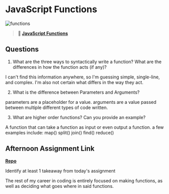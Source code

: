 # JavaScript Functions

![functions](https://bcw.blob.core.windows.net/public/img/function-anatomy.jpg)

> **📖 [JavaScript Functions](https://codeworksacademy.com/fs-student-guide/resources/wk2/02-Functions/)**

## Questions

1. What are the three ways to syntactically write a function? What are the differences in how the function acts (if any)?


I can't find this information anywhere, so I'm guessing simple, single-line, and complex. I'm also not certain what differs in the way they act.

2. What is the difference between Parameters and Arguments?


parameters are a placeholder for a value. arguments are a value passed between multiple different types of code written.

3. What are higher order functions? Can you provide an example?


A function that can take a function as input or even output a function. 
a few examples include: map() split() join() find() reduce()

## Afternoon Assignment Link

**[Repo](https://github.com/DonlynFGI/<ASSIGNMENT_REPO>)**

Identify at least 1 takeaway from today's assignment

The rest of my career in coding is entirely focused on making functions, as well as deciding what goes where in said functions.